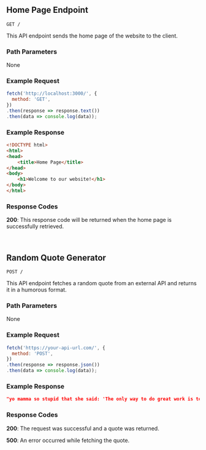 ## Home Page Endpoint

```
GET /
```

This API endpoint sends the home page of the website to the client.

### Path Parameters

None

### Example Request

```javascript
fetch('http://localhost:3000/', {
  method: 'GET',
})
.then(response => response.text())
.then(data => console.log(data));
```

### Example Response

```html
<!DOCTYPE html>
<html>
<head>
    <title>Home Page</title>
</head>
<body>
    <h1>Welcome to our website!</h1>
</body>
</html>
```

### Response Codes

**200**: This response code will be returned when the home page is successfully retrieved.

<br />

## Random Quote Generator

```
POST /
```

This API endpoint fetches a random quote from an external API and returns it in a humorous format.

### Path Parameters

None

### Example Request

```javascript
fetch('https://your-api-url.com/', {
  method: 'POST',
})
.then(response => response.json())
.then(data => console.log(data));
```

### Example Response

```json
"yo mamma so stupid that she said: 'The only way to do great work is to love what you do.'"
```

### Response Codes

**200**: The request was successful and a quote was returned.

**500**: An error occurred while fetching the quote.

<br />


